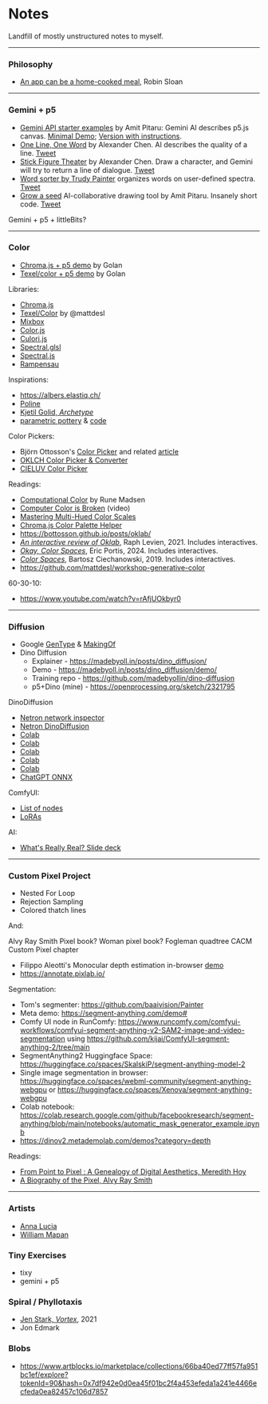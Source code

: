 # Notes

Landfill of mostly unstructured notes to myself.

---

### Philosophy


* [An app can be a home-cooked meal](https://www.robinsloan.com/notes/home-cooked-app/), Robin Sloan

---

### Gemini + p5

* [Gemini API starter examples](https://x.com/pitaru/status/1819797112399511625) by Amit Pitaru: Gemini AI describes p5.js canvas. [Minimal Demo](https://editor.p5js.org/pitaru/sketches/Ixu00bucD); [Version with instructions](https://editor.p5js.org/pitaru/sketches/NSAqfrdJY).
* [One Line, One Word](https://editor.p5js.org/alexanderchen/sketches/UIPy0LXjm) by Alexander Chen. AI describes the quality of a line. [Tweet](https://x.com/alexanderchen/status/1819939988676440241)
* [Stick Figure Theater](https://editor.p5js.org/alexanderchen/sketches/ndd3oqln2) by Alexander Chen.  Draw a character, and Gemini will try to return a line of dialogue. [Tweet](https://x.com/alexanderchen/status/1821011074658828481)
* [Word sorter by Trudy Painter](https://editor.p5js.org/trudypainter/sketches/cSN7DNnWG) organizes words on user-defined spectra. [Tweet](https://x.com/trudypainter/status/1820555477455167900)
* [Grow a seed](https://editor.p5js.org/pitaru/sketches/z7Cq3HEtjo) AI-collaborative drawing tool by Amit Pitaru. Insanely short code. [Tweet](https://x.com/pitaru/status/1821310018198642867)

Gemini + p5 + littleBits? 

---

### Color 

* [Chroma.js + p5 demo](https://editor.p5js.org/golan/sketches/2pkxnwYxF) by Golan
* [Texel/color + p5 demo](https://editor.p5js.org/golan/sketches/Ya1xm67i6) by Golan

Libraries: 

* [Chroma.js](https://www.vis4.net/chromajs/)
* [Texel/Color](https://github.com/texel-org/color) by @mattdesl
* [Mixbox](https://github.com/scrtwpns/mixbox) 
* [Color.js](https://colorjs.io/)
* [Culori.js](https://culorijs.org/)
* [Spectral.glsl](https://github.com/rvanwijnen/spectral.js/tree/main?tab=readme-ov-file#shaders)
* [Spectral.js](https://github.com/rvanwijnen/spectral.js/blob/main/spectral.js)
* [Rampensau](https://meodai.github.io/rampensau/)


Inspirations: 

* https://albers.elastiq.ch/
* [Poline](https://meodai.github.io/poline/)
* [Kjetil Golid, *Archetype*](https://www.artblocks.io/curated/collections/archetype-by-kjetil-golid?tab=Artworks)
* [parametric pottery](https://anatolyzenkov.com/parametric-pottery/preview/22) & [code](https://anatolyzenkov.com/preview/parametric-pottery/js/colors.js)

Color Pickers: 

* Björn Ottosson's [Color Picker](https://bottosson.github.io/misc/colorpicker/) and related [article](https://bottosson.github.io/posts/colorpicker/)
* [OKLCH Color Picker & Converter](https://oklch.com/#77.33,0.141,123.88,100)
* [CIELUV Color Picker](https://www.hsluv.org/)


Readings: 

* [Computational Color](http://printingcode.runemadsen.com/lecture-color/) by Rune Madsen
* [Computer Color is Broken](https://www.youtube.com/watch?v=LKnqECcg6Gw) (video)
* [Mastering Multi-Hued Color Scales](https://www.vis4.net/blog/mastering-multi-hued-color-scales/)
* [Chroma.js Color Palette Helper](https://gka.github.io/palettes/#/9|s|00429d,96ffea,ffffe0|ffffe0,ff005e,93003a|1|1)
* https://bottosson.github.io/posts/oklab/
* [*An interactive review of Oklab*](https://raphlinus.github.io/color/2021/01/18/oklab-critique.html#update-2021-01-29), Raph Levien, 2021. Includes interactives.
* [*Okay, Color Spaces*](https://ericportis.com/posts/2024/okay-color-spaces/), Eric Portis, 2024. Includes interactives.
* [*Color Spaces*](https://ciechanow.ski/color-spaces/), Bartosz Ciechanowski, 2019. Includes interactives.
* https://github.com/mattdesl/workshop-generative-color

60-30-10: 

* https://www.youtube.com/watch?v=rAfjUOkbyr0


---

### Diffusion

* Google [GenType](https://labs.google/gentype) & [MakingOf](https://developers.googleblog.com/en/how-its-made-gentype-alphabet-creator/)
* Dino Diffusion
	* Explainer - https://madebyoll.in/posts/dino_diffusion/
	* Demo - https://madebyoll.in/posts/dino_diffusion/demo/
	* Training repo - https://github.com/madebyollin/dino-diffusion
	* p5+Dino (mine) - https://openprocessing.org/sketch/2321795

DinoDiffusion

* [Netron network inspector](https://github.com/lutzroeder/netron)
* [Netron DinoDiffusion](https://netron.app/?url=https://madebyoll.in/posts/dino_diffusion/demo/network.onnx)
* [Colab](https://colab.research.google.com/drive/1lqdR9NS-p1E0-qnpl-0otEryjhcQsdfj#scrollTo=6cGKrZLlcwXG)
* [Colab](https://colab.research.google.com/drive/1lqdR9NS-p1E0-qnpl-0otEryjhcQsdfj#scrollTo=ky0RHfx1buVD)
* [Colab](https://colab.research.google.com/drive/1jrrVNE3zOj2pWGaKOpgaBnRbYZLif1aM?usp=sharing)
* [Colab](https://colab.research.google.com/drive/1SIo3U_5FzW9qHzcc4GtoXleFHy0LJ1S-#scrollTo=GtJSiiuF382r)
* [Colab](https://colab.research.google.com/drive/1g4ennvR90uka-ELYK4yBdxHZzYJk8oRU#scrollTo=cpWAckmG5XEI)
* [ChatGPT ONNX](https://chatgpt.com/c/7e28c77e-060d-4587-a8fa-f09350b0595a)

ComfyUI: 

* [List of nodes](https://ltdrdata.github.io/)
* [LoRAs](https://drive.google.com/drive/folders/1ERcu6v7RHT3v98cyeC715xiAiB3uzEhp)

AI: 

* [What's Really Real? Slide deck](https://docs.google.com/presentation/d/1Jl_CdMicE1chWOqJQOGSXj3o0VVv01v-Y76XaJIuRgE/edit#slide=id.g2c84f3ab5a8_0_3442)


---

### Custom Pixel Project

* Nested For Loop
* Rejection Sampling
* Colored thatch lines

And:

Alvy Ray Smith Pixel book? 
Woman pixel book? 
Fogleman quadtree
CACM Custom Pixel chapter

* Filippo Aleotti's Monocular depth estimation in-browser [demo](https://filippoaleotti.github.io/demo_live/run/)
* https://annotate.pixlab.io/

Segmentation:

* Tom's segmenter: https://github.com/baaivision/Painter
* Meta demo: https://segment-anything.com/demo# 
* Comfy UI node in RunComfy: https://www.runcomfy.com/comfyui-workflows/comfyui-segment-anything-v2-SAM2-image-and-video-segmentation using https://github.com/kijai/ComfyUI-segment-anything-2/tree/main
* SegmentAnything2 Huggingface Space: https://huggingface.co/spaces/SkalskiP/segment-anything-model-2
* Single image segmentation in browser: https://huggingface.co/spaces/webml-community/segment-anything-webgpu or 
https://huggingface.co/spaces/Xenova/segment-anything-webgpu 
* Colab notebook: https://colab.research.google.com/github/facebookresearch/segment-anything/blob/main/notebooks/automatic_mask_generator_example.ipynb
* https://dinov2.metademolab.com/demos?category=depth 


Readings: 

* [From Point to Pixel : A Genealogy of Digital Aesthetics, Meredith Hoy](https://web.p.ebscohost.com/ehost/ebookviewer/ebook/ZTAwMHhuYV9fMTIwMTk5Nl9fQU41?sid=36b96674-49a6-44f1-b0d9-50f2653a40a8@redis&vid=0&lpid=lp_53&format=EB)
* [A Biography of the Pixel, Alvy Ray Smith](https://ebookcentral.proquest.com/lib/cm/reader.action?docID=6676817)


---

### Artists

* [Anna Lucia](https://x.com/annaluciacodes)
* [William Mapan](https://x.com/williamapan)


### Tiny Exercises

* tixy
* gemini + p5 


### Spiral / Phyllotaxis

* [Jen Stark, *Vortex*](https://www.artblocks.io/curated/collections/vortex-by-jen-stark), 2021
* Jon Edmark


### Blobs

* https://www.artblocks.io/marketplace/collections/66ba40ed77ff57fa951bc1ef/explore?tokenId=90&hash=0x7df942e0d0ea45f01bc2f4a453efeda1a241e4466ecfeda0ea82457c106d7857





